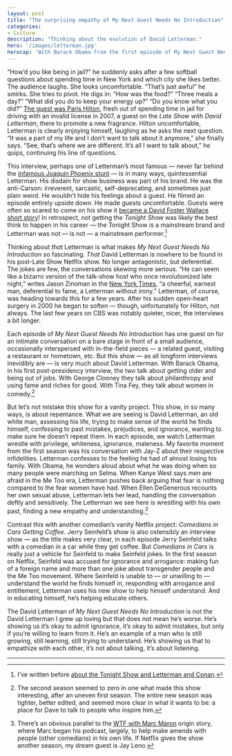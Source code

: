 ```yaml
---
layout: post
title: "The surprising empathy of My Next Guest Needs No Introduction"
categories:
- Culture
description: "Thinking about the evolution of David Letterman."
hero: '/images/letterman.jpg'
herocap: 'With Barack Obama from the first episode of My Next Guest Needs No Introduction. Image via Variety.'
---
```


“How’d you like being in jail?” he suddenly asks after a few softball questions about spending time in New York and which city she likes better. The audience laughs. She looks uncomfortable. “That’s just awful” he smirks. She tries to pivot. He digs in: “How was the food?” “Three meals a day?” “What did you do to keep your energy up?” “Do you know what you did?” [The guest was Paris Hilton](https://www.youtube.com/watch?v=bAT_nY0n9P0&t), fresh out of spending time in jail for driving with an invalid license in 2007, a guest on the *Late Show with David Letterman*, there to promote a new fragrance. Hilton uncomfortable, Letterman is clearly enjoying himself, laughing as he asks the next question. “It was a part of my life and I don’t want to talk about it anymore,” she finally says. “See, that’s where we are different. It’s all I want to talk about,” he quips, continuing his line of questions.

This interview, perhaps one of Letterman’s most famous — never far behind the [infamous Joaquin Phoenix stunt](https://youtu.be/RRb_3hCa72Y) — is in many ways, quintessential Letterman. His disdain for show business was part of his brand. He was the anti-Carson: irreverent, sarcastic, self-deprecating, and  sometimes just plain weird. He wouldn’t hide his feelings about a guest. He filmed an episode entirely upside down. He made guests uncomfortable. Guests were often so scared to come on his show it [became a David Foster Wallace short story](https://playboysfw.kinja.com/late-night-david-foster-wallaces-first-published-fict-1304018034/all)! In retrospect, not getting the *Tonight Show* was likely the best think to happen in his career — the Tonight Show is a mainstream brand and Letterman was not — is not — a mainstream performer.[^1]

Thinking about *that* Letterman is what makes *My Next Guest Needs No Introduction* so fascinating. *That* David Letterman is nowhere to be found in his post-Late Show Netflix show. No longer antagonistic, but deferential. The jokes are few, the conversations skewing more serious. “He can seem like a bizarro version of the talk-show host who once revolutionized late night,” writes Jason Zinoman in the [New York Times](https://www.nytimes.com/2019/05/31/arts/television/david-letterman-netflix.html?rref=collection%2Fbyline%2Fjason-zinoman&action=click&contentCollection=undefined&region=stream&module=stream_unit&version=latest&contentPlacement=2&pgtype=collection), “a cheerful, earnest man, deferential to fame, a Letterman without irony.” Letterman, of course, was heading towards this for a few years. After his sudden open-heart surgery in 2000 he began to soften — though, unfortunately for Hilton, not always. The last few years on CBS was notably quieter, nicer, the interviews a bit longer.

Each episode of *My Next Guest Needs No Introduction* has one guest on for an intimate conversation on a bare stage in front of a small audience, occasionally interspersed with in-the-field pieces — a related guest, visiting a restaurant or hometown, etc. But this show — as all longform interviews inevidibly are — is very much about David Letterman. With Barack Obama, in his first post-presidency interview, the two talk about getting older and being out of jobs. With George Clooney they talk about philanthropy and using fame and riches for good. With Tina Fey, they talk about women in comedy.[^2]

But let’s not mistake this show for a vanity project. This show, in so many ways, is about repentance. What we are seeing is David Letterman, an old white man, assessing his life, trying to make sense of the world he finds himself, confessing to past mistakes, prejudices, and ignorance, wanting to make sure he doesn’t repeat them. In each episode, we watch Letterman wrestle with privilege, whiteness, ignorance, maleness. My favorite moment from the first season was his conversation with Jay-Z about their respective infidelities. Letterman confesses to the feeling he had of almost losing his family. With Obama, he wonders aloud about what he was doing when so many people were marching on Selma. When Kanye West says men are afraid in the Me Too era, Letterman pushes back arguing that fear is nothing compared to the fear women have had. When Ellen DeGenerous recounts her own sexual abuse, Letterman lets her lead, handling the conversation deftly and sensitively. The Letterman we see here is wrestling with his own past, finding a new empathy and understanding.[^3]

Contrast this with another comedian’s vanity Netflix project: *Comedians in Cars Getting Coffee*. Jerry Seinfeld’s show is also ostensibly an interview show — as the title makes very clear, in each episode Jerry Seinfeld talks with a comedian in a car while they get coffee. But *Comedians in Cars* is really just a vehicle for Seinfeld to make Seinfeld jokes. In the first season on Netflix, Seinfeld was accused for ignorance and arrogance: making fun of a foreign name and more than one joke about transgender people and the Me Too movement. Where Seinfeld is unable to — or unwilling to — understand the world he finds himself in, responding with arrogance and entitlement, Letterman uses his new show to help himself understand. And in educating himself, he’s helping educate others.

The David Letterman of *My Next Guest Needs No Introduction* is not the David Letterman I grew up loving but that does not mean he’s worse. He’s showing us it’s okay to admit ignorance, it’s okay to admit mistakes, but only if you’re willing to learn from it. He’s an example of a man who is still growing, still learning, still trying to understand. He’s showing us that to empathize with each other, it’s not about talking, it’s about listening.

* * *

[^1]: I’ve written before [about the Tonight Show and Letterman and Conan](https://www.jarrettfuller.blog/2019/01/conan/).

[^2]: The second season seemed to zero in one what made this show interesting, after an uneven first season. The entire new season was tighter, better edited, and seemed more clear in what it wants to be: a place for Dave to talk to people who inspire him.

[^3]: There’s an obvious parallel to the [WTF with Marc Maron](http://www.wtfpod.com) origin story, where Marc began his podcast, largely, to help make amends with people (other comedians) in his own life. If Netflix gives the show another season, my dream guest is Jay Leno.
